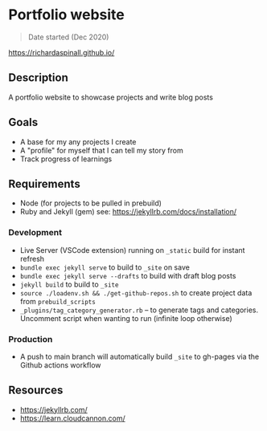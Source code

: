 # Portfolio website

> Date started (Dec 2020)

https://richardaspinall.github.io/

## Description

A portfolio website to showcase projects and write blog posts

## Goals

- A base for my any projects I create
- A "profile" for myself that I can tell my story from
- Track progress of learnings

## Requirements

- Node (for projects to be pulled in prebuild)
- Ruby and Jekyll (gem) see: https://jekyllrb.com/docs/installation/

### Development

- Live Server (VSCode extension) running on `_static` build for instant refresh
- `bundle exec jekyll serve` to build to `_site` on save
- `bundle exec jekyll serve --drafts` to build with draft blog posts
- `jekyll build` to build to `_site`
- `source ./loadenv.sh && ./get-github-repos.sh` to create project data from `prebuild_scripts`
- `_plugins/tag_category_generator.rb` – to generate tags and categories. Uncomment script when wanting to run (infinite loop otherwise)

### Production

- A push to main branch will automatically build `_site` to gh-pages via the Github actions workflow

## Resources

- https://jekyllrb.com/
- https://learn.cloudcannon.com/
